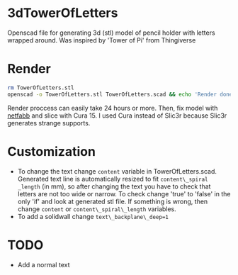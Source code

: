 # 3dTowerOfLetters
Openscad file for generating 3d (stl) model of pencil holder with letters wrapped around. Was inspired by 'Tower of Pi' from Thingiverse

# Render
```bash
rm TowerOfLetters.stl
openscad -o TowerOfLetters.stl TowerOfLetters.scad && echo 'Render done at '`date` | mail -s 'Openscad render finished' vasya@rogin.ru
```
Render proccess can easily take 24 hours or more.
Then, fix model with [netfabb](https://netfabb.azurewebsites.net) and slice with Cura 15. I used Cura instead of Slic3r because Slic3r generates strange supports.

# Customization
* To change the text change `content` variable in TowerOfLetters.scad. Generated text line is automatically resized to fit `content\_spiral
_length` (in mm), so after changing the text you have to check that letters are not too wide or narrow. To check change 'true' to 'false' in the only 'if' and look at generated stl file. If something is wrong, then change `content` or `content\_spiral\_length` variables.
* To add a solidwall change `text\_backplane\_deep=1`

# TODO
* Add a normal text

